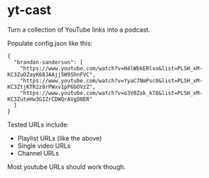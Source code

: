 # yt-cast

Turn a collection of YouTube links into a podcast. 

Populate config.json like this:

```
{
  "brandon-sanderson": [
    "https://www.youtube.com/watch?v=H4lWbkERlxo&list=PLSH_xM-KC3ZuOZayK68JAAjj5W9ShnFVC",
    "https://www.youtube.com/watch?v=YyaC7NmPsc0&list=PLSH_xM-KC3ZtjKTR2z8rPWxv1pP6bOVzZ",
    "https://www.youtube.com/watch?v=o3V0Zok_kT0&list=PLSH_xM-KC3ZuteHw3G1ZrCDWQrAVgO0ER"
  ]
}
```

Tested URLs include:

* Playlist URLs (like the above)
* Single video URLs
* Channel URLs

Most youtube URLs should work though.